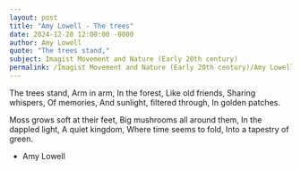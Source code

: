 ```yaml
---
layout: post
title: "Amy Lowell - The trees"
date: 2024-12-28 12:00:00 -0000
author: Amy Lowell
quote: "The trees stand,"
subject: Imagist Movement and Nature (Early 20th century)
permalink: /Imagist Movement and Nature (Early 20th century)/Amy Lowell/Amy Lowell - The trees
---
```


The trees stand,
Arm in arm,
In the forest,
Like old friends,
Sharing whispers,
Of memories,
And sunlight, filtered through,
In golden patches.

Moss grows soft at their feet,
Big mushrooms all around them,
In the dappled light,
A quiet kingdom,
Where time seems to fold,
Into a tapestry of green.

- Amy Lowell
